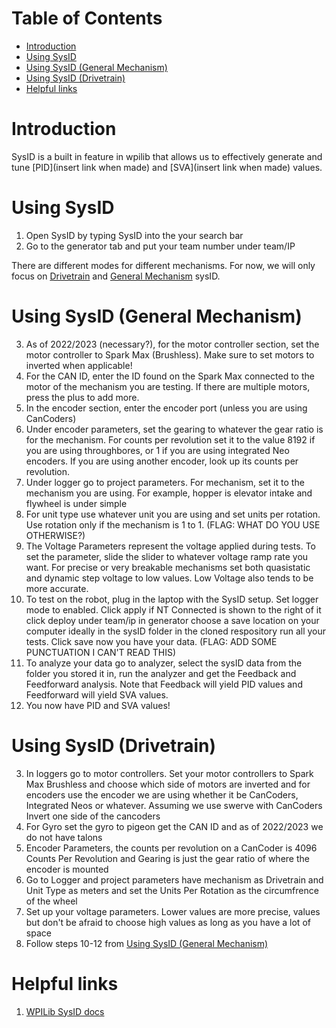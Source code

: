 # Table of Contents
- [Introduction](#introduction)
- [Using SysID](#using-sysid)
- [Using SysID (General Mechanism)](#using-sysid-general-mechanism)
- [Using SysID (Drivetrain)](#using-sysid-drivetrain)
- [Helpful links](#helpful-links)

# Introduction

SysID is a built in feature in wpilib that allows us to effectively generate and tune [PID](insert link when made) and [SVA](insert link when made) values.

# Using SysID

1. Open SysID by typing SysID into the your search bar
2. Go to the generator tab and put your team number under team/IP

There are different modes for different mechanisms. For now, we will only focus on [Drivetrain](#using-sysid-drivetrain) and [General Mechanism](#using-sysid-general-mechanism) sysID.

# Using SysID (General Mechanism)

3. As of 2022/2023 (necessary?), for the motor controller section, set the motor controller to Spark Max (Brushless). Make sure to set motors to inverted when applicable!
4. For the CAN ID, enter the ID found on the Spark Max connected to the motor of the mechanism you are testing. If there are multiple motors, press the plus to add more.
5. In the encoder section, enter the encoder port (unless you are using CanCoders)
6. Under encoder parameters, set the gearing to whatever the gear ratio is for the mechanism. For counts per revolution set it to the value 8192 if you are using throughbores, or 1 if you are using integrated Neo encoders. If you are using another encoder, look up its counts per revolution.
7. Under logger go to project parameters. For mechanism, set it to the mechanism you are using. For example, hopper is elevator intake and flywheel is under simple
8. For unit type use whatever unit you are using and set units per rotation. Use rotation only if the mechanism is 1 to 1. (FLAG: WHAT DO YOU USE OTHERWISE?)
9. The Voltage Parameters represent the voltage applied during tests. To set the parameter, slide the slider to whatever voltage ramp rate you want. For precise or very breakable mechanisms set both quasistatic and dynamic step voltage to low values. Low Voltage also tends to be more accurate.
10. To test on the robot, plug in the laptop with the SysID setup. Set logger mode to enabled. Click apply if NT Connected is shown to the right of it click deploy under team/ip in generator choose a save location on your computer ideally in the sysID folder in the cloned respository run all your tests. Click save now you have your data. (FLAG: ADD SOME PUNCTUATION I CAN'T READ THIS)
11. To analyze your data go to analyzer, select the sysID data from the folder you stored it in, run the analyzer and get the Feedback and Feedforward analysis. Note that Feedback will yield PID values and Feedforward will yield SVA values.
12. You now have PID and SVA values!

# Using SysID (Drivetrain)

3. In loggers go to motor controllers. Set your motor controllers to Spark Max Brushless and choose which side of motors are inverted and for encoders use the encoder we are using whether it be CanCoders, Integrated Neos or whatever. Assuming we use swerve with CanCoders Invert one side of the cancoders
5. For Gyro set the gyro to pigeon get the CAN ID and as of 2022/2023 we do not have talons
6. Encoder Parameters, the counts per revolution on a CanCoder is 4096 Counts Per Revolution and Gearing is just the gear ratio of where the encoder is mounted
7. Go to Logger and project parameters have mechanism as Drivetrain and Unit Type as meters and set the Units Per Rotation as the circumfrence of the wheel
8. Set up your voltage parameters. Lower values are more precise, values but don't be afraid to choose high values as long as you have a lot of space
9. Follow steps 10-12 from [Using SysID (General Mechanism)](#using-sysid-general-mechanism)

# Helpful links

1. [WPILib SysID docs](https://docs.wpilib.org/en/stable/docs/software/pathplanning/system-identification/index.html)

